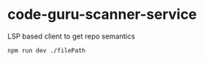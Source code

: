 # code-guru-scanner-service
LSP based client to get repo semantics

```shell
npm run dev ./filePath
```
